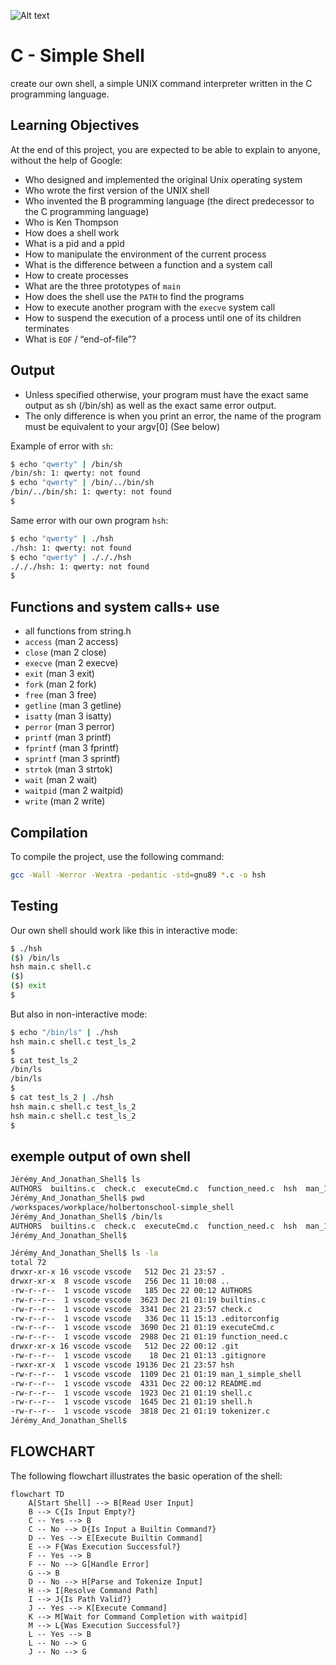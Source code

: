 ![Alt text](https://vscode-remote%252Bdev-002dcontainer-002b7b22686f737450617468223a222f55736572732f436170706965476f6c642f4465736b746f702f776f726b706c616365222c226c6f63616c446f636b6572223a66616c73652c2273657474696e6773223a7b22636f6e74657874223a226465736b746f702d6c696e7578227d7d.vscode-resource.vscode-cdn.net/workspaces/workplace/holbertonschool-simple_shell/image/DALL%25C2%25B7E%25202023-12-20%252001.58.57%2520-%2520An%2520illustration%2520of%2520a%2520vibrant%252C%2520whimsical%2520seahorse%2520in%2520a%2520colorful%2520underwater%2520setting.%2520Next%2520to%2520the%2520seahorse%252C%2520the%2520word%2520%2527Holberton%2527%2520is%2520elegantly%2520written%2520in%2520.png?version%253D1703205196467)
# C - Simple Shell

create our own shell, a simple UNIX command interpreter written in the C programming language.

## Learning Objectives

At the end of this project, you are expected to be able to explain to anyone, without the help of Google:
- Who designed and implemented the original Unix operating system
- Who wrote the first version of the UNIX shell
- Who invented the B programming language (the direct predecessor to the C programming language)
- Who is Ken Thompson
- How does a shell work
- What is a pid and a ppid
- How to manipulate the environment of the current process
- What is the difference between a function and a system call
- How to create processes
- What are the three prototypes of `main`
- How does the shell use the `PATH` to find the programs
- How to execute another program with the `execve` system call
- How to suspend the execution of a process until one of its children terminates
- What is `EOF` / “end-of-file”?


## Output

- Unless specified otherwise, your program must have the exact same output as sh (/bin/sh) as well as the exact same error output.
- The only difference is when you print an error, the name of the program must be equivalent to your argv[0] (See below)

Example of error with `sh`:
```bash
$ echo "qwerty" | /bin/sh
/bin/sh: 1: qwerty: not found
$ echo "qwerty" | /bin/../bin/sh
/bin/../bin/sh: 1: qwerty: not found
$
```

Same error with our own program `hsh`:
```bash
$ echo "qwerty" | ./hsh
./hsh: 1: qwerty: not found
$ echo "qwerty" | ./././hsh
./././hsh: 1: qwerty: not found
$
```

## Functions and system calls+ use

- all functions from string.h
- `access` (man 2 access)
- `close` (man 2 close)
- `execve` (man 2 execve)
- `exit` (man 3 exit)
- `fork` (man 2 fork)
- `free` (man 3 free)
- `getline` (man 3 getline)
- `isatty` (man 3 isatty)
- `perror` (man 3 perror)
- `printf` (man 3 printf)
- `fprintf` (man 3 fprintf)
- `sprintf` (man 3 sprintf)
- `strtok` (man 3 strtok)
- `wait` (man 2 wait)
- `waitpid` (man 2 waitpid)
- `write` (man 2 write)

## Compilation

To compile the project, use the following command:
```bash
gcc -Wall -Werror -Wextra -pedantic -std=gnu89 *.c -o hsh
```

## Testing

Our own shell should work like this in interactive mode:

```bash
$ ./hsh
($) /bin/ls
hsh main.c shell.c
($)
($) exit
$
```

But also in non-interactive mode:

```bash
$ echo "/bin/ls" | ./hsh
hsh main.c shell.c test_ls_2
$
$ cat test_ls_2
/bin/ls
/bin/ls
$
$ cat test_ls_2 | ./hsh
hsh main.c shell.c test_ls_2
hsh main.c shell.c test_ls_2
$
```
## exemple output of own shell

```bash
Jérémy_And_Jonathan_Shell$ ls
AUTHORS  builtins.c  check.c  executeCmd.c  function_need.c  hsh  man_1_simple_shell  README.md  shell.c  shell.h  tokenizer.c
Jérémy_And_Jonathan_Shell$ pwd
/workspaces/workplace/holbertonschool-simple_shell
Jérémy_And_Jonathan_Shell$ /bin/ls
AUTHORS  builtins.c  check.c  executeCmd.c  function_need.c  hsh  man_1_simple_shell  README.md  shell.c  shell.h  tokenizer.c
Jérémy_And_Jonathan_Shell$ 
```

```bash
Jérémy_And_Jonathan_Shell$ ls -la
total 72
drwxr-xr-x 16 vscode vscode   512 Dec 21 23:57 .
drwxr-xr-x  8 vscode vscode   256 Dec 11 10:08 ..
-rw-r--r--  1 vscode vscode   185 Dec 22 00:12 AUTHORS
-rw-r--r--  1 vscode vscode  3623 Dec 21 01:19 builtins.c
-rw-r--r--  1 vscode vscode  3341 Dec 21 23:57 check.c
-rw-r--r--  1 vscode vscode   336 Dec 11 15:13 .editorconfig
-rw-r--r--  1 vscode vscode  3690 Dec 21 01:19 executeCmd.c
-rw-r--r--  1 vscode vscode  2988 Dec 21 01:19 function_need.c
drwxr-xr-x 16 vscode vscode   512 Dec 22 00:12 .git
-rw-r--r--  1 vscode vscode    18 Dec 21 01:13 .gitignore
-rwxr-xr-x  1 vscode vscode 19136 Dec 21 23:57 hsh
-rw-r--r--  1 vscode vscode  1109 Dec 21 01:19 man_1_simple_shell
-rw-r--r--  1 vscode vscode  4331 Dec 22 00:12 README.md
-rw-r--r--  1 vscode vscode  1923 Dec 21 01:19 shell.c
-rw-r--r--  1 vscode vscode  1645 Dec 21 01:19 shell.h
-rw-r--r--  1 vscode vscode  3818 Dec 21 01:19 tokenizer.c
Jérémy_And_Jonathan_Shell$ 
```

## FLOWCHART

The following flowchart illustrates the basic operation of the shell:

```mermaid
flowchart TD
    A[Start Shell] --> B[Read User Input]
    B --> C{Is Input Empty?}
    C -- Yes --> B
    C -- No --> D{Is Input a Builtin Command?}
    D -- Yes --> E[Execute Builtin Command]
    E --> F{Was Execution Successful?}
    F -- Yes --> B
    F -- No --> G[Handle Error]
    G --> B
    D -- No --> H[Parse and Tokenize Input]
    H --> I[Resolve Command Path]
    I --> J{Is Path Valid?}
    J -- Yes --> K[Execute Command]
    K --> M[Wait for Command Completion with waitpid]
    M --> L{Was Execution Successful?}
    L -- Yes --> B
    L -- No --> G
    J -- No --> G